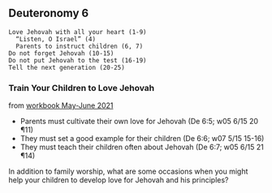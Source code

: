 ## Deuteronomy 6

```
Love Jehovah with all your heart (1-9)
  “Listen, O Israel” (4)
  Parents to instruct children (6, 7)
Do not forget Jehovah (10-15)
Do not put Jehovah to the test (16-19)
Tell the next generation (20-25)
```

### Train Your Children to Love Jehovah

from [workbook May-June 2021](https://www.jw.org/en/library/jw-meeting-workbook/may-june-2021-mwb/Life-and-Ministry-Meeting-Schedule-for-June-14-20-2021/Train-Your-Children-to-Love-Jehovah/)

- Parents must cultivate their own love for Jehovah (De 6:5; w05 6/15 20 ¶11)
- They must set a good example for their children (De 6:6; w07 5/15 15-16)
- They must teach their children often about Jehovah (De 6:7; w05 6/15 21 ¶14)

In addition to family worship, what are some occasions when you might help your children to develop love for Jehovah and his principles?
